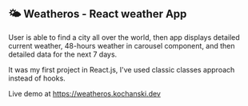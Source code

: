 ## :sun_behind_small_cloud: Weatheros - React weather App

User is able to find a city all over the world, then app displays detailed current weather, 48-hours weather in carousel component, and then detailed data for the next 7 days.

It was my first project in React.js, I've used classic classes approach instead of hooks.

Live demo at https://weatheros.kochanski.dev
